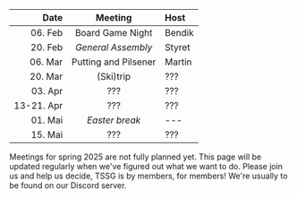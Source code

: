 <!--
|       Date |                       Meeting                       | Host             |
| ---------: | :-------------------------------------------------: | :--------------- |
|    25. Jan |                Boardgames and Bridge                | Bendik           |
|    01. Feb |                 *General Assembly*                  | Samund           |
|    08. Feb |              Skitrip to Estenstadhytta              | Gustav           |
|    22. Feb |                  Pubquiz and Pizza                  | Ingrid and Brage |
|    07. Mar |                  Kugler og kægler                   | Samund           |
|    21. Mar |         Waffles and Wailing (read: singing)         | Sindre           |
| 25-31. Apr |                   *Easter break*                    |                  |
|    04. Apr |                    Paint and Sip                    | Anna             |
|    18. Apr |                 Putting and Pilsner                 | Samund           |
|    02. Mai | Class struggle and Cozy-time (aka. BBQ in the park) | Bjørnar          |
-->

|    Date    |       Meeting        |  Host  |
| ---------: | :------------------: | :----- |
|    06. Feb |   Board Game Night   | Bendik |
|    20. Feb |  *General Assembly*  | Styret |
|    06. Mar | Putting and Pilsener | Martin |
|    20. Mar |      (Ski)trip       | ???    |
|    03. Apr |         ???          | ???    |
| 13-21. Apr |         ???          | ???    |
|    01. Mai |    *Easter break*    | ---    |
|    15. Mai |         ???          | ???    |

Meetings for spring 2025 are not fully planned yet.
This page will be updated regularly when we've figured out what we want to do.
Please join us and help us decide, TSSG is by members, for members!
We're usually to be found on our Discord server.